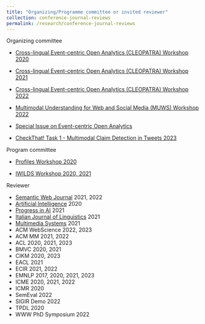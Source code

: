 ```yaml
---
title: "Organizing/Programme committee or invited reviewer"
collection: conference-journal-reviews
permalink: /research/conference-journal-reviews
---
```


Organizing committee
* [Cross-lingual Event-centric Open Analytics (CLEOPATRA) Workshop 2020](http://cleopatra-workshop.l3s.uni-hannover.de/index.php/previous-editions/cleopatra-2020/)
* [Cross-lingual Event-centric Open Analytics (CLEOPATRA) Workshop 2021](https://cleopatra-workshop.l3s.uni-hannover.de/index.php/previous-editions/cleopatra-2021/)
* [Cross-lingual Event-centric Open Analytics (CLEOPATRA) Workshop 2022](http://cleopatra-workshop.l3s.uni-hannover.de/)

* [Multimodal Understanding for Web and Social Media (MUWS) Workshop 2022](https://muws-workshop.github.io/2022-program.html)
	
* [Special Issue on Event-centric Open Analytics](http://www.semantic-web-journal.net/blog/call-papers-special-issue-event-centric-open-analytics)

* [CheckThat! Task 1 - Multimodal Claim Detection in Tweets 2023](https://checkthat.gitlab.io/clef2023/task1/)

Program committee
* [Profiles Workshop 2020](http://profiles2020.l3s.uni-hannover.de/)

* [IWILDS Workshop 2020, 2021](https://iwilds2020.wordpress.com/)

Reviewer
* [Semantic Web Journal](http://www.semantic-web-journal.net/) 2021, 2022
* [Artificial Intelligence](https://www.journals.elsevier.com/artificial-intelligence) 2020
* [Progress in AI](https://www.springer.com/journal/13748) 2021
* [Italian Journal of Linguistics](https://www.italian-journal-linguistics.com/) 2021
* [Multimedia Systems](https://www.springer.com/journal/530) 2021
* ACM WebScience 2022, 2023
* ACM MM 2021, 2022
* ACL 2020, 2021, 2023
* BMVC 2020, 2021
* CIKM 2020, 2023
* EACL 2021
* ECIR 2021, 2022
* EMNLP 2017, 2020, 2021, 2023
* ICME 2020, 2021, 2022
* ICMR 2020
* SemEval 2022
* SIGIR Demo 2022
* TPDL 2020
* WWW PhD Symposium 2022